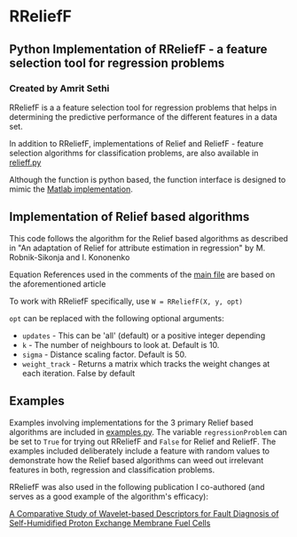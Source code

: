 # RReliefF
## Python Implementation of RReliefF - a feature selection tool for regression problems
### Created by Amrit Sethi

RReliefF is a a feature selection tool for regression problems that helps in determining the predictive performance of the different features in a data set.

In addition to RReliefF, implementations of Relief and ReliefF - feature selection algorithms for classification problems, are also available in [relieff.py](relieff.py)

Although the function is python based, the function interface is designed to mimic the [Matlab implementation](https://www.mathworks.com/help/stats/relieff.html). 

## Implementation of Relief based algorithms
This code follows the algorithm for the Relief based algorithms as described in "An adaptation of Relief for attribute estimation in regression" by M. Robnik-Sikonja and I. Kononenko

Equation References used in the comments of the [main file](relieff.py) are based on the aforementioned article

To work with RReliefF specifically, use `W = RReliefF(X, y, opt)` 

`opt` can be replaced with the following optional arguments:

- `updates` - This can be 'all' (default) or a positive integer depending 
- `k` - The number of neighbours to look at. Default is 10.
- `sigma` - Distance scaling factor. Default is 50.
- `weight_track` - Returns a matrix which tracks the weight changes at each iteration. False by default

## Examples
Examples involving implementations for the 3 primary Relief based algorithms are included in [examples.py](examples.py). The variable `regressionProblem` can be set to `True` for trying out RReliefF and `False` for Relief and ReliefF. The examples included deliberately include a feature with random values to demonstrate how the Relief based algorithms can weed out irrelevant features in both, regression and classification problems.

RReliefF was also used in the following publication I co-authored (and serves as a good example of the algorithm's efficacy):

[A Comparative Study of Wavelet-based Descriptors for Fault Diagnosis of Self-Humidified Proton Exchange Membrane Fuel Cells](https://onlinelibrary.wiley.com/doi/full/10.1002/fuce.201900125)





